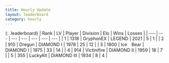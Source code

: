```yaml
---
title: Hourly Update
layout: leaderboard
category: hourly
---
```


{: .leaderboard}
| Rank | LV | Player | Division | Elo | Wins | Losses |
| --- | --- | --- | --- | --- | --- | --- |
| <span data-change="0">1</span> | 1318 | <span title="ID: 315148">GryphonEX</span> | LEGEND | <span data-change="0">2021</span> | <span data-change="0">5</span> | <span data-change="0">1</span> |
| <span data-change="0">2</span> | 910 | <span title="ID: 337810">Dregun</span> | DIAMOND I | <span data-change="0">1978</span> | <span data-change="0">25</span> | <span data-change="0">12</span> |
| <span data-change="0">3</span> | 1800 | <span title="ID: 417840">Ice　Bear</span> | DIAMOND I | <span data-change="0">1975</span> | <span data-change="1">33</span> | <span data-change="1">14</span> |
| <span data-change="0">4</span> | 914 | <span title="ID: 112242">Victinifire</span> | DIAMOND II | <span data-change="0">1959</span> | <span data-change="0">18</span> | <span data-change="0">7</span> |
| <span data-change="0">5</span> | 355 | <span title="ID: 512212">LuckyAlt</span> | DIAMOND III | <span data-change="0">1934</span> | <span data-change="0">8</span> | <span data-change="0">4</span> |